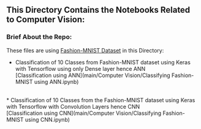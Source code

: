 ## This Directory Contains the Notebooks Related to Computer Vision:

### Brief About the Repo:
These files are using [Fashion-MNIST Dataset](https://github.com/zalandoresearch/fashion-mnist) in this Directory:
* Classification of 10 Classes from Fashion-MNIST dataset using Keras with Tensorflow using only Dense layer hence ANN</br>
[Classification using ANN](main/Computer Vision/Classifying Fashion-MNIST using ANN.ipynb)
</br>
* Classification of 10 Classes from the Fashion-MNIST dataset using Keras with Tensorflow with Convolution Layers hence CNN</br>
[Classification using CNN](main/Computer Vision/Classifying Fashion-MNIST using CNN.ipynb)
